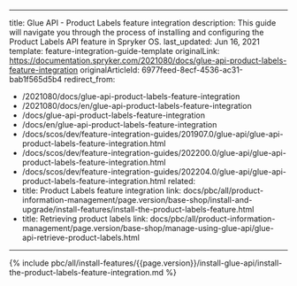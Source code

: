   
---
title: Glue API - Product Labels feature integration
description: This guide will navigate you through the process of installing and configuring the Product Labels API feature in Spryker OS.
last_updated: Jun 16, 2021
template: feature-integration-guide-template
originalLink: https://documentation.spryker.com/2021080/docs/glue-api-product-labels-feature-integration
originalArticleId: 6977feed-8ecf-4536-ac31-bab1f565d5b4
redirect_from:
  - /2021080/docs/glue-api-product-labels-feature-integration
  - /2021080/docs/en/glue-api-product-labels-feature-integration
  - /docs/glue-api-product-labels-feature-integration
  - /docs/en/glue-api-product-labels-feature-integration
  - /docs/scos/dev/feature-integration-guides/201907.0/glue-api/glue-api-product-labels-feature-integration.html
  - /docs/scos/dev/feature-integration-guides/202200.0/glue-api/glue-api-product-labels-feature-integration.html
  - /docs/scos/dev/feature-integration-guides/202204.0/glue-api/glue-api-product-labels-feature-integration.html
related:
  - title: Product Labels feature integration
    link: docs/pbc/all/product-information-management/page.version/base-shop/install-and-upgrade/install-features/install-the-product-labels-feature.html
  - title: Retrieving product labels
    link: docs/pbc/all/product-information-management/page.version/base-shop/manage-using-glue-api/glue-api-retrieve-product-labels.html
---

{% include pbc/all/install-features/{{page.version}}/install-glue-api/install-the-product-labels-feature-integration.md %} <!-- To edit, see /_includes/pbc/all/install-features/202204.0/install-glue-api/install-the-product-labels-feature-integration.md -->
